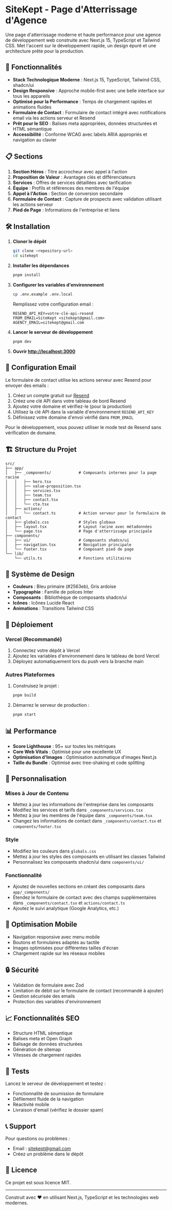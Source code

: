 # SiteKept - Page d'Atterrissage d'Agence

Une page d'atterrissage moderne et haute performance pour une agence de développement web construite avec Next.js 15, TypeScript et Tailwind CSS. Met l'accent sur le développement rapide, un design épuré et une architecture prête pour la production.

## 🚀 Fonctionnalités

- **Stack Technologique Moderne** : Next.js 15, TypeScript, Tailwind CSS, shadcn/ui
- **Design Responsive** : Approche mobile-first avec une belle interface sur tous les appareils
- **Optimisé pour la Performance** : Temps de chargement rapides et animations fluides
- **Formulaire de Contact** : Formulaire de contact intégré avec notifications email via les actions serveur et Resend
- **Prêt pour le SEO** : Balises meta appropriées, données structurées et HTML sémantique
- **Accessibilité** : Conforme WCAG avec labels ARIA appropriés et navigation au clavier

## 📋 Sections

1. **Section Héros** : Titre accrocheur avec appel à l'action
2. **Proposition de Valeur** : Avantages clés et différenciateurs
3. **Services** : Offres de services détaillées avec tarification
4. **Équipe** : Profils et références des membres de l'équipe
5. **Appel à l'Action** : Section de conversion secondaire
6. **Formulaire de Contact** : Capture de prospects avec validation utilisant les actions serveur
7. **Pied de Page** : Informations de l'entreprise et liens

## 🛠️ Installation

1. **Cloner le dépôt**

   ```bash
   git clone <repository-url>
   cd sitekept
   ```

2. **Installer les dépendances**

   ```bash
   pnpm install
   ```

3. **Configurer les variables d'environnement**

   ```bash
   cp .env.example .env.local
   ```

   Remplissez votre configuration email :

   ```
   RESEND_API_KEY=votre-clé-api-resend
   FROM_EMAIL=SiteKept <sitekept@gmail.com>
   AGENCY_EMAIL=sitekept@gmail.com
   ```

4. **Lancer le serveur de développement**

   ```bash
   pnpm dev
   ```

5. **Ouvrir [http://localhost:3000](http://localhost:3000)**

## 📧 Configuration Email

Le formulaire de contact utilise les actions serveur avec Resend pour envoyer des emails :

1. Créez un compte gratuit sur [Resend](https://resend.com)
2. Créez une clé API dans votre tableau de bord Resend
3. Ajoutez votre domaine et vérifiez-le (pour la production)
4. Utilisez la clé API dans la variable d'environnement `RESEND_API_KEY`
5. Définissez votre domaine d'envoi vérifié dans `FROM_EMAIL`

Pour le développement, vous pouvez utiliser le mode test de Resend sans vérification de domaine.

## 🏗️ Structure du Projet

```
src/
├── app/
│   ├── _components/            # Composants internes pour la page racine
│   │   ├── hero.tsx
│   │   ├── value-proposition.tsx
│   │   ├── services.tsx
│   │   ├── team.tsx
│   │   ├── contact.tsx
│   │   └── cta.tsx
│   ├── actions/
│   │   └── contact.ts          # Action serveur pour le formulaire de contact
│   ├── globals.css             # Styles globaux
│   ├── layout.tsx              # Layout racine avec métadonnées
│   └── page.tsx                # Page d'atterrissage principale
├── components/
│   ├── ui/                     # Composants shadcn/ui
│   ├── navigation.tsx          # Navigation principale
│   └── footer.tsx              # Composant pied de page
└── lib/
    └── utils.ts                # Fonctions utilitaires
```

## 🎨 Système de Design

- **Couleurs** : Bleu primaire (#2563eb), Gris ardoise
- **Typographie** : Famille de polices Inter
- **Composants** : Bibliothèque de composants shadcn/ui
- **Icônes** : Icônes Lucide React
- **Animations** : Transitions Tailwind CSS

## 🚀 Déploiement

### Vercel (Recommandé)

1. Connectez votre dépôt à Vercel
2. Ajoutez les variables d'environnement dans le tableau de bord Vercel
3. Déployez automatiquement lors du push vers la branche main

### Autres Plateformes

1. Construisez le projet :

   ```bash
   pnpm build
   ```

2. Démarrez le serveur de production :
   ```bash
   pnpm start
   ```

## 📊 Performance

- **Score Lighthouse** : 95+ sur toutes les métriques
- **Core Web Vitals** : Optimisé pour une excellente UX
- **Optimisation d'Images** : Optimisation automatique d'images Next.js
- **Taille du Bundle** : Optimisé avec tree-shaking et code splitting

## 🔧 Personnalisation

### Mises à Jour de Contenu

- Mettez à jour les informations de l'entreprise dans les composants
- Modifiez les services et tarifs dans `_components/services.tsx`
- Mettez à jour les membres de l'équipe dans `_components/team.tsx`
- Changez les informations de contact dans `_components/contact.tsx` et `components/footer.tsx`

### Style

- Modifiez les couleurs dans `globals.css`
- Mettez à jour les styles des composants en utilisant les classes Tailwind
- Personnalisez les composants shadcn/ui dans `components/ui/`

### Fonctionnalité

- Ajoutez de nouvelles sections en créant des composants dans `app/_components/`
- Étendez le formulaire de contact avec des champs supplémentaires dans `_components/contact.tsx` et `actions/contact.ts`
- Ajoutez le suivi analytique (Google Analytics, etc.)

## 📱 Optimisation Mobile

- Navigation responsive avec menu mobile
- Boutons et formulaires adaptés au tactile
- Images optimisées pour différentes tailles d'écran
- Chargement rapide sur les réseaux mobiles

## 🔒 Sécurité

- Validation de formulaire avec Zod
- Limitation de débit sur le formulaire de contact (recommandé à ajouter)
- Gestion sécurisée des emails
- Protection des variables d'environnement

## 📈 Fonctionnalités SEO

- Structure HTML sémantique
- Balises meta et Open Graph
- Balisage de données structurées
- Génération de sitemap
- Vitesses de chargement rapides

## 🧪 Tests

Lancez le serveur de développement et testez :

- Fonctionnalité de soumission de formulaire
- Défilement fluide de la navigation
- Réactivité mobile
- Livraison d'email (vérifiez le dossier spam)

## 📞 Support

Pour questions ou problèmes :

- Email : sitekept@gmail.com
- Créez un problème dans le dépôt

## 📄 Licence

Ce projet est sous licence MIT.

---

Construit avec ❤️ en utilisant Next.js, TypeScript et les technologies web modernes.

